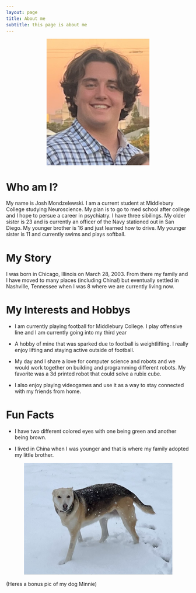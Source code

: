 ```yaml
---
layout: page
title: About me
subtitle: this page is about me
---
```


<div style="text-align:center">
  <img src="assets/img/JoshM.png" width="282" height="346">
</div>

# **Who am I?**

My name is Josh Mondzelewski. I am a current student at Middlebury College studying Neuroscience. My plan is to go to med school after college and I hope to persue a career in psychiatry. I have three sibilings. My older sister is 23 and is currently an officer of the Navy stationed out in San Diego. My younger brother is 16 and just learned how to drive. My younger sister is 11 and currently swims and plays softball. 

# **My Story**

I was born in Chicago, Illinois on March 28, 2003. From there my family and I have moved to many places (including China!) but eventually settled in Nashville, Tennessee when I was 8 where we are currently living now. 

# **My Interests and Hobbys**

* I am currently playing football for Middlebury College. I play offensive line and I am currently going into my third year

* A hobby of mine that was sparked due to football is weightlifting. I really enjoy lifting and staying active outside of football.

* My day and I share a love for computer science and robots and we would work together on building and programming different robots. My favorite was a 3d printed robot that could solve a rubix cube.

* I also enjoy playing videogames and use it as a way to stay connected with my friends from home.

# **Fun Facts**

* I have two different colored eyes with one being green and another being brown.

* I lived in China when I was younger and that is where my family adopted my little brother.
  
  
  
<div style="text-align:center">
  <img src="assets/img/Minnie.png" width="407" height="305">
</div>

(Heres a bonus pic of my dog Minnie)


